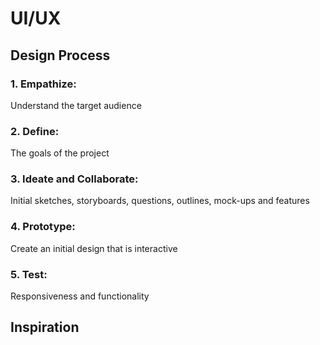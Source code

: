 # UI/UX

## Design Process

### 1. Empathize: 
Understand the target audience

### 2. Define: 
The goals of the project

### 3. Ideate and Collaborate: 
Initial sketches, storyboards, questions, outlines, mock-ups and features

### 4. Prototype: 
Create an initial design that is interactive

### 5. Test: 
Responsiveness and functionality


## Inspiration
